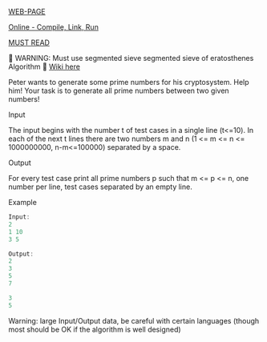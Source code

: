 [WEB-PAGE](http://www.spoj.com/problems/PRIME1/)

[Online - Compile, Link, Run](http://codepad.org/7iPWsHpL)

[MUST READ](http://turjachaudhuri.wordpress.com/2013/12/14/spoj-prime-1-segmented-sieve-of-eratosthenes/)

:facepunch: WARNING: Must use segmented sieve segmented sieve of eratosthenes Algorithm :facepunch: [Wiki here](http://en.wikipedia.org/wiki/Sieve_of_Eratosthenes)

Peter wants to generate some prime numbers for his cryptosystem. Help him! Your task is to generate all prime numbers between two given numbers!

Input

The input begins with the number t of test cases in a single line (t<=10). In each of the next t lines there are two numbers m and n (1 <= m <= n <= 1000000000, n-m<=100000) separated by a space.

Output

For every test case print all prime numbers p such that m <= p <= n, one number per line, test cases separated by an empty line.

Example

``` cpp
Input:
2
1 10
3 5

Output:
2
3
5
7

3
5
```

Warning: large Input/Output data, be careful with certain languages (though most should be OK if the algorithm is well designed)
